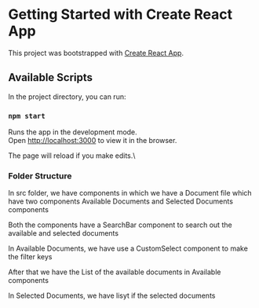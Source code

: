# Getting Started with Create React App

This project was bootstrapped with [Create React App](https://github.com/facebook/create-react-app).

## Available Scripts

In the project directory, you can run:

### `npm start`

Runs the app in the development mode.\
Open [http://localhost:3000](http://localhost:3000) to view it in the browser.

The page will reload if you make edits.\

### Folder Structure

In src folder, we have components in which we have a Document file which have two components 
Available Documents and Selected Documents components

Both the components have a SearchBar component to search out the available and selected documents

In Available Documents, we have use a CustomSelect component to make the filter keys

After that we have the List of the available documents in Available components

In Selected Documents, we have lisyt if the selected documents

